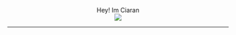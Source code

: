 <p align="center">
  Hey! Im Ciaran
  <br>
  <img src="https://img.shields.io/badge/Discord-7289DA?style=for-the-badge&logo=discord&logoColor=white" />
</p>


---
